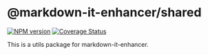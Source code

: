 # @markdown-it-enhancer/shared

[![NPM version](https://img.shields.io/npm/v/@markdown-it-enhancer/shared.svg?style=flat)](https://www.npmjs.org/package/@markdown-it-enhancer/shared)
[![Coverage Status](https://codecov.io/gh/Dedicatus546/markdown-it-enhancer/branch/main/graph/badge.svg?component=shared)](https://app.codecov.io/github/Dedicatus546/markdown-it-enhancer/tree/main?components%5B0%5D=shared)

This is a utils package for markdown-it-enhancer.
